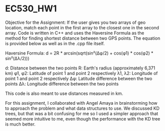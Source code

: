 # EC530_HW1
Objective for the Assignment:  If the user gives you two arrays of geo location, match each point in the first array to the closest one in the second array. 
Code is written in C++ and uses the Haversine Formula as the method for finding shortest distance between two GPS points. The equation is provided below as
well as in the .cpp file itself. 

Haversine Formula: d = 2R * arcsin(sqrt(sin²(Δφ/2) + cos(φ1) * cos(φ2) * sin²(Δλ/2)))

d: Distance between the two points 
R: Earth's radius (approximately 6,371 km) 
φ1, φ2: Latitude of point 1 and point 2 respectively 
λ1, λ2: Longitude of point 1 and point 2 respectively 
Δφ: Latitude difference between the two points 
Δλ: Longitude difference between the two points

This code is also meant to use distances measured in km.

For this assignment, I collaborated with Angel Amaya in brainstorming how to approach the problem and what data structures to use. We discussed KD trees, but that was a bit confusing for me so I used a simpler approach that seemed more intuitive to me, even though the performance with the KD tree is much better.
